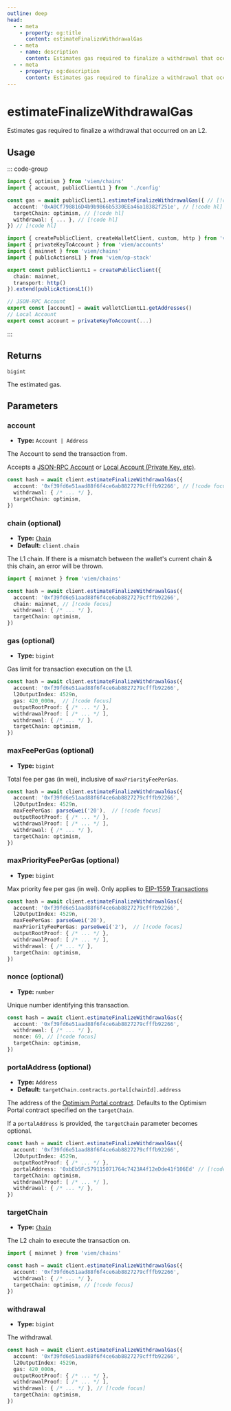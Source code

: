 ```yaml
---
outline: deep
head:
  - - meta
    - property: og:title
      content: estimateFinalizeWithdrawalGas
  - - meta
    - name: description
      content: Estimates gas required to finalize a withdrawal that occurred on an L2.
  - - meta
    - property: og:description
      content: Estimates gas required to finalize a withdrawal that occurred on an L2.
---
```


# estimateFinalizeWithdrawalGas

Estimates gas required to finalize a withdrawal that occurred on an L2. 

## Usage

::: code-group

```ts [example.ts]
import { optimism } from 'viem/chains'
import { account, publicClientL1 } from './config'

const gas = await publicClientL1.estimateFinalizeWithdrawalGas({ // [!code hl]
  account: '0xA0Cf798816D4b9b9866b5330EEa46a18382f251e', // [!code hl]
  targetChain: optimism, // [!code hl]
  withdrawal: { ... }, // [!code hl]
}) // [!code hl]
```

```ts [config.ts]
import { createPublicClient, createWalletClient, custom, http } from 'viem'
import { privateKeyToAccount } from 'viem/accounts'
import { mainnet } from 'viem/chains'
import { publicActionsL1 } from 'viem/op-stack'

export const publicClientL1 = createPublicClient({
  chain: mainnet,
  transport: http()
}).extend(publicActionsL1())

// JSON-RPC Account
export const [account] = await walletClientL1.getAddresses()
// Local Account
export const account = privateKeyToAccount(...)
```

:::

## Returns

`bigint`

The estimated gas.

## Parameters

### account

- **Type:** `Account | Address`

The Account to send the transaction from.

Accepts a [JSON-RPC Account](/docs/clients/wallet#json-rpc-accounts) or [Local Account (Private Key, etc)](/docs/clients/wallet#local-accounts-private-key-mnemonic-etc).

```ts
const hash = await client.estimateFinalizeWithdrawalGas({
  account: '0xf39fd6e51aad88f6f4ce6ab8827279cfffb92266', // [!code focus]
  withdrawal: { /* ... */ },
  targetChain: optimism,
})
```

### chain (optional)

- **Type:** [`Chain`](/docs/glossary/types#chain)
- **Default:** `client.chain`

The L1 chain. If there is a mismatch between the wallet's current chain & this chain, an error will be thrown.

```ts
import { mainnet } from 'viem/chains'

const hash = await client.estimateFinalizeWithdrawalGas({
  account: '0xf39fd6e51aad88f6f4ce6ab8827279cfffb92266',
  chain: mainnet, // [!code focus]
  withdrawal: { /* ... */ },
  targetChain: optimism,
})
```

### gas (optional)

- **Type:** `bigint`

Gas limit for transaction execution on the L1. 

```ts
const hash = await client.estimateFinalizeWithdrawalGas({
  account: '0xf39fd6e51aad88f6f4ce6ab8827279cfffb92266',
  l2OutputIndex: 4529n,
  gas: 420_000n,  // [!code focus]
  outputRootProof: { /* ... */ },
  withdrawalProof: [ /* ... */ ],
  withdrawal: { /* ... */ },
  targetChain: optimism,
})
```

### maxFeePerGas (optional)

- **Type:** `bigint`

Total fee per gas (in wei), inclusive of `maxPriorityFeePerGas`. 

```ts
const hash = await client.estimateFinalizeWithdrawalGas({
  account: '0xf39fd6e51aad88f6f4ce6ab8827279cfffb92266',
  l2OutputIndex: 4529n,
  maxFeePerGas: parseGwei('20'),  // [!code focus]
  outputRootProof: { /* ... */ },
  withdrawalProof: [ /* ... */ ],
  withdrawal: { /* ... */ },
  targetChain: optimism,
})
```

### maxPriorityFeePerGas (optional)

- **Type:** `bigint`

Max priority fee per gas (in wei). Only applies to [EIP-1559 Transactions](/docs/glossary/terms#eip-1559-transaction)

```ts
const hash = await client.estimateFinalizeWithdrawalGas({
  account: '0xf39fd6e51aad88f6f4ce6ab8827279cfffb92266',
  l2OutputIndex: 4529n,
  maxFeePerGas: parseGwei('20'), 
  maxPriorityFeePerGas: parseGwei('2'),  // [!code focus]
  outputRootProof: { /* ... */ },
  withdrawalProof: [ /* ... */ ],
  withdrawal: { /* ... */ },
  targetChain: optimism,
})
```

### nonce (optional)

- **Type:** `number`

Unique number identifying this transaction.

```ts
const hash = await client.estimateFinalizeWithdrawalGas({
  account: '0xf39fd6e51aad88f6f4ce6ab8827279cfffb92266',
  withdrawal: { /* ... */ },
  nonce: 69, // [!code focus]
  targetChain: optimism,
})
```

### portalAddress (optional)

- **Type:** `Address`
- **Default:** `targetChain.contracts.portal[chainId].address`

The address of the [Optimism Portal contract](https://github.com/ethereum-optimism/optimism/blob/develop/packages/contracts-bedrock/src/L1/OptimismPortal.sol). Defaults to the Optimism Portal contract specified on the `targetChain`.

If a `portalAddress` is provided, the `targetChain` parameter becomes optional.

```ts
const hash = await client.estimateFinalizeWithdrawalGas({
  account: '0xf39fd6e51aad88f6f4ce6ab8827279cfffb92266',
  l2OutputIndex: 4529n,
  outputRootProof: { /* ... */ },
  portalAddress: '0xbEb5Fc579115071764c7423A4f12eDde41f106Ed' // [!code focus]
  targetChain: optimism,
  withdrawalProof: [ /* ... */ ],
  withdrawal: { /* ... */ },
})
```

### targetChain

- **Type:** [`Chain`](/docs/glossary/types#chain)

The L2 chain to execute the transaction on.

```ts
import { mainnet } from 'viem/chains'

const hash = await client.estimateFinalizeWithdrawalGas({
  account: '0xf39fd6e51aad88f6f4ce6ab8827279cfffb92266',
  withdrawal: { /* ... */ },
  targetChain: optimism, // [!code focus]
})
```

### withdrawal

- **Type:** `bigint`

The withdrawal.

```ts
const hash = await client.estimateFinalizeWithdrawalGas({
  account: '0xf39fd6e51aad88f6f4ce6ab8827279cfffb92266',
  l2OutputIndex: 4529n,
  gas: 420_000n, 
  outputRootProof: { /* ... */ },
  withdrawalProof: [ /* ... */ ],
  withdrawal: { /* ... */ }, // [!code focus]
  targetChain: optimism,
})
```